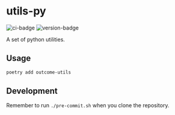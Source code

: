 # utils-py
![ci-badge](https://github.com/outcome-co/utils-py/workflows/Checks/badge.svg) ![version-badge](https://img.shields.io/badge/version-3.0.1-brightgreen)

A set of python utilities.

## Usage

```sh
poetry add outcome-utils
```

## Development

Remember to run `./pre-commit.sh` when you clone the repository.
